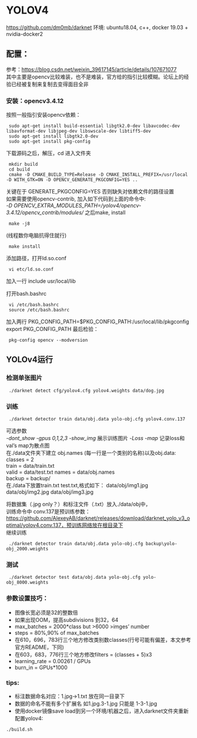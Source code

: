 # YOLOV4  
https://github.com/dm0mb/darknet
环境: ubuntu18.04, c++, docker 19.03 + nvidia-docker2  
## 配置：
参考：https://blog.csdn.net/weixin_39617145/article/details/107671077  
其中主要是opencv比较难装，也不是难装，官方给的指引比较模糊。论坛上的经验已经被复制来复制去变得面目全非  
### 安装：opencv3.4.12
按照一般指引安装opencv依赖：  
```
 sudo apt-get install build-essential libgtk2.0-dev libavcodec-dev libavformat-dev libjpeg-dev libswscale-dev libtiff5-dev
 sudo apt-get install libgtk2.0-dev
 sudo apt-get install pkg-config
```
下载源码之后，解压，cd 进入文件夹  
```
 mkdir build
 cd build
 cmake -D CMAKE_BUILD_TYPE=Release -D CMAKE_INSTALL_PREFIX=/usr/local -D WITH_GTK=ON -D OPENCV_GENERATE_PKGCONFIG=YES ..
```
关键在于 GENERATE_PKGCONFIG=YES 否则缺失对依赖文件的路径设置  
如果需要使用opencv-contrib, 加入如下代码到上面的命令中:  
*-D OPENCV_EXTRA_MODULES_PATH=/yolov4/opencv-3.4.12/opencv_contrib/modules/*
之后make, install
```
 make -j8
```
(线程数你电脑抗得住就行)
```
 make install
```

添加路径，打开ld.so.conf
```
 vi etc/ld.so.conf
```
加入一行
include usr/local/lib

打开bash.bashrc
```
 vi /etc/bash.bashrc
 source /etc/bash.bashrc
```
加入两行
PKG_CONFIG_PATH=$PKG_CONFIG_PATH:/usr/local/lib/pkgconfig
export PKG_CONFIG_PATH
最后检验：
```
 pkg-config opencv --modversion
```
## YOLOv4运行
### 检测单张图片
```
 ./darknet detect cfg/yolov4.cfg yolov4.weights data/dog.jpg
```
### 训练
```
 ./darknet detector train data/obj.data yolo-obj.cfg yolov4.conv.137
```

可选参数  
*-dont_show -gpus 0,1,2,3*   *-show_img* 展示训练图片 *-Loss -map* 记录loss和val’s map为散点图  
在./data文件夹下建立 obj.names (每一行是一个类别的名称)以及obj.data:  
classes = 2  
train  = data/train.txt  
valid  = data/test.txt 
names = data/obj.names  
backup = backup/  
在./data下放置train.txt test.txt,格式如下：
data/obj/img1.jpg
data/obj/img2.jpg
data/obj/img3.jpg

将数据集（.jpg only？）和标注文件（.txt）放入./data/obj中，  
训练命令中 conv.137是预训练参数：https://github.com/AlexeyAB/darknet/releases/download/darknet_yolo_v3_optimal/yolov4.conv.137，预训练网络放在根目录下  
继续训练  
```
 ./darknet detector train data/obj.data yolo-obj.cfg backup\yolo-obj_2000.weights
```
### 测试
```
 ./darknet detector test data/obj.data yolo-obj.cfg yolo-obj_8000.weights
```
### 参数设置技巧：  
* 图像长宽必须是32的整数倍  
* 如果出现OOM，提高subdivisions 到32，64  
* max_batches = 2000*class but >6000 >imges’ number  
* steps = 80%,90% of max_batches  
* 在610，696，783行三个地方修改类别数classes(行号可能有偏差，本文参考官方README，下同)  
* 在603，683，776行三个地方修改filters = (classes + 5)x3   
* learning_rate = 0.00261 / GPUs  
* burn_in = GPUs*1000
### tips:  
* 标注数据命名对应：1.jpg→1.txt 放在同一目录下  
* 数据的命名不能有多个扩展名 如1.jpg.3-1.jpg 只能是 1-3-1.jpg    
* 使用docker镜像save load到另一个环境/机器之后，进入darknet文件夹重新配置yolov4:  
```
./build.sh
```
